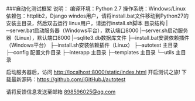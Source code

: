 ###自动化测试框架
说明：
	编译环境：Python  2.7
	操作系统：Windows/Linux
	依赖包：httplib2，Django
		windos用户，请将install.bat文件移动到Python27的安装主目录，然后双击运行
		linux用户，请运行install.sh脚本
目录结构
|─server.bat启动服务器（Windows平台），默认端口8000
|─server.sh启动服务器（Linux），默认端口8000
|─sqlite3.db数据库文件
├─install.bat安装依赖插件（Windows平台）
├─install.sh安装依赖插件（Linux）
├─autotest 主目录
├─config 配置文件目录
├─interapp 主目录
├─templates 主目录
└─utils 主目录


启动服务器后，访问 <a href="http://localhost:8000/static/index.html">http://localhost:8000/static/index.html</a> 开启测试之旅!
下载最新源码：https://github.com/iGitHubJ/autotest

请将反馈信息发送至邮箱 898596025@qq.com
